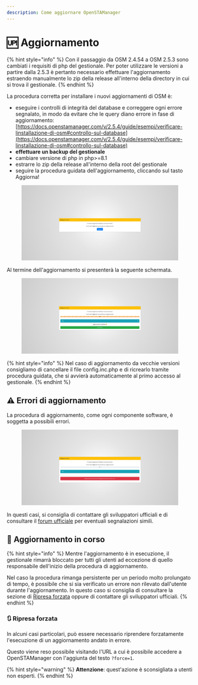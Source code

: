 ```yaml
---
description: Come aggiornare OpenSTAManager
---
```


# 🆙 Aggiornamento

{% hint style="info" %}
Con il passaggio da OSM 2.4.54 a OSM 2.5.3 sono cambiati i requisiti di php del gestionale. Per poter utilizzare le versioni a partire dalla 2.5.3 è pertanto necessario effettuare l'aggiornamento estraendo manualmente lo zip della release all'interno della directory in cui si trova il gestionale.
{% endhint %}

La procedura corretta per installare i nuovi aggiornamenti di OSM è:

* eseguire i controlli di integrità del database e correggere ogni errore segnalato, in modo da evitare che le query diano errore in fase di aggiornamento: [https://docs.openstamanager.com/v/2.5.4/guide/esempi/verificare-linstallazione-di-osm#controllo-sul-database](https://docs.openstamanager.com/v/2.5.4/guide/esempi/verificare-linstallazione-di-osm#controllo-sul-database)
* **effettuare un backup del gestionale**
* cambiare versione di php in php>=8.1
* estrarre lo zip della release all'interno della root del gestionale
* seguire la procedura guidata dell'aggiornamento, cliccando sul tasto Aggiorna!

<figure><img src="../../.gitbook/assets/immagine (198).png" alt=""><figcaption></figcaption></figure>

Al termine dell'aggiornamento si presenterà la seguente schermata.​

<figure><img src="../../.gitbook/assets/immagine (199).png" alt=""><figcaption></figcaption></figure>

{% hint style="info" %}
Nel caso di aggiornamento da vecchie versioni consigliamo di cancellare il file config.inc.php e di ricrearlo tramite procedura guidata, che si avvierà automaticamente al primo accesso al gestionale.
{% endhint %}

## ⚠️ Errori di aggiornamento

La procedura di aggiornamento, come ogni componente software, è soggetta a possibili errori.

<figure><img src="../../.gitbook/assets/immagine (200).png" alt=""><figcaption></figcaption></figure>

In questi casi, si consiglia di contattare gli sviluppatori ufficiali e di consultare il [forum ufficiale](https://www.openstamanager.com/forum/) per eventuali segnalazioni simili.

## 🔄 Aggiornamento in corso

{% hint style="info" %}
Mentre l'aggiornamento è in esecuzione, il gestionale rimarrà bloccato per tutti gli utenti ad eccezione di quello responsabile dell'inizio della procedura di aggiornamento.

Nel caso la procedura rimanga persistente per un periodo molto prolungato di tempo, è possibile che si sia verificato un errore non rilevato dall'utente durante l'aggiornamento. In questo caso si consiglia di consultare la sezione di [Ripresa forzata](aggiornamento.md#ripresa-forzata) oppure di contattare gli sviluppatori ufficiali.
{% endhint %}

### 🔃 Ripresa forzata

In alcuni casi particolari, può essere necessario riprendere forzatamente l'esecuzione di un aggiornamento andato in errore.

Questo viene reso possibile visitando l'URL a cui è possibile accedere a OpenSTAManager con l'aggiunta del testo `?force=1`.&#x20;

{% hint style="warning" %}
**Attenzione**: quest'azione è sconsigliata a utenti non esperti.
{% endhint %}
